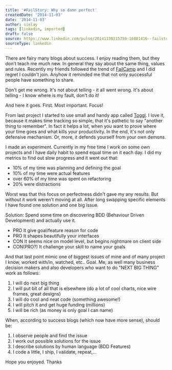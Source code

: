 ```yaml
---
title: '#FailStory: Why so damn perfect'
createdDate: '2014-11-03'
date: '2014-11-03'
author: sielay
tags: [linkedin, imported]
draft: false
source: https://www.linkedin.com/pulse/20141130215759-16801416--failstory-why-so-damn-perfect/
sourceType: linkedin
---
```


There are fairy many blogs about success. I enjoy reading them, but they don't teach me much new. In general they say about the same thing, values and rules. Recently my friends followed the trend of [FailCamp](https://www.linkedin.com/pulse/article/20141103105434-12686291-klaster-it-failcamp-brunch-19-11-2014?lipi=urn%3Ali%3Apage%3Ad_flagship3_pulse_read%3BCE5WQlbIQbea%2BcvQ55TNtQ%3D%3D) and I did regret I couldn't join. Anyhow it reminded me that not only successful people have something to share.

Don't get me wrong. It's not about telling - it all went wrong. It's about telling - I know where is my fault, don't do it!

And here it goes. First. Most important. Focus!

From last project I started to use small and handy app called [Toggl](https://www.toggl.com/). I love it, because it makes time tracking so simple, that it's pathetic to say "another thing to remember". In fact it helps a lot, when you want to prove where your time goes and what kills your productivity. In the end, it's not only defensive mechanism. Or, more, it defends yourself from your own demons.

I made an experiment. Currently in my free time I work on some own projects and I have daily habit to spend equal time on it each day. I did my metrics to find out slow progress and it went out that:

 * 10% of my time was planning and defining the goal
 * 10% of my time were actual features
 * over 60% of my time was spent on refactoring
 * 20% were distractions

Worst was that this focus on perfectness didn't gave my any results. But without it work weren't moving at all. After long swapping specific elements I have found one solution and one big issue.

Solution: Spend some time on discovering BDD (Behaviour Driven Development) and actually use it.

 * PRO It give goal/feature reason for code
 * PRO It shapes beautifully your interfaces
 * CON It seems nice on model level, but begins nightmare on client side
 * CON(PRO?) It challenge your skill to name your goals

And that last point mimic one of biggest issues of mine and of many project I know, worked with/in, watched, etc.. Goal. Me, as well many business decision makers and also developers who want to do "NEXT BIG THING" work as follows:

 1. I will do next big thing
 2. I will put bit of all that is elsewhere (do a lot of cool charts, nice wire frames, great designs)
 3. I will do cool and neat code (something awesome!)
 4. I will pitch it and get huge funding (millions)
 5. I will be rich (as money is only goal I can name)

When, according to success blogs (which now have more sense), should be:

 1. I observe people and find the issue
 2. I work out possible solutions for the issue
 3. I describe solutions by human language (BDD Features)
 4. I code a little, I ship, I validate, repeat,...

Hope you enjoyed. Thanks
